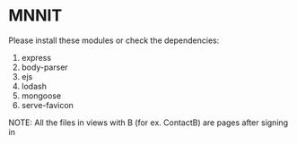 # MNNIT
Please install these modules or check the dependencies:
1. express
2. body-parser
3. ejs
4. lodash
5. mongoose
6. serve-favicon


NOTE: All the files in views with B (for ex. ContactB) are pages after signing in
